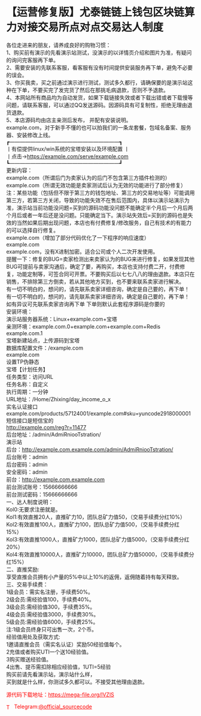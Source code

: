 # 【运营修复版】尤泰链链上钱包区块链算力对接交易所点对点交易达人制度

各位走进来的朋友，请养成良好的购物习惯：<br>1、购买前有演示的先看演示站测试，没演示的以详情页介绍和图片为准，有疑问的询问完客服再下单。<br>2、需要安装的先联系客服，看客服有没有时间提供安装服务再下单，避免不必要的误会。<br>3、你买我卖，买之前通过演示进行测试，测试多久都行，请确保要的是演示站这种在下单，不要买完了发完货了然后在那挑毛病退款，否则不予退款。<br>4、本网站所有商品均为自动发货，如果下载链接失效或者下载出错或者下载慢等问题，请联系客服，可以通过QQ发送源码。因源码具有可复制性，拒绝无理由退货退款。<br>5、本店源码均由店主亲测后发布， 并配有安装说明。<br>example.com，对于新手不懂的也可以拍我们的一条龙套餐，包域名备案、服务器、安装修改上线。<br>┏—————————————————————┓<br>丨有偿提供linux/win系统的宝塔安装以及环境配置 丨<br>丨点击→https://example.com/serve/example.com<br>┗—————————————————————┛<br>更新内容：<br>example.com（所谓后门为卖家认为的后门不包含第三方插件检测的）<br>example.com（所谓无效功能是卖家测试后认为无效的功能进行了部分修复）<br>注：某些功能（包括但不限于第三方的钱包地址、第三方的交易地址等）可能调用第三方，若第三方关闭，导致的功能失效不在售后范围内，具体以演示站演示为准，演示站当前功能没问题=买到的源码功能没问题不能确定半个月后一个月后两个月后或者一年后还是没问题。只能确定当下。演示站失效后=买到的源码也是失效的当然如果后期出现问题，本店也有付费修复/修改服务，自己有技术的有能力的可以选择自行修复。<br>example.com（增加了部分代码优化了一下程序的响应速度）<br>example.com<br>example.com，没有X进制加密。适合公司或个人二次开发使用。<br>提醒一下：修复的BUG=卖家检测出来卖家认为的BUG来进行修复，如果发现其他BUG可提前与卖家沟通后，确定了要，再购买，本店也支持付费二开，付费修复，功能定制等，可签合同可开票。不要购买后以七七八八的理由退款。本店只在销售，不排除第三方倒卖，若从其他地方买到，也不要来联系卖家进行解决。<br>有一切不明白的，想问的，请先联系卖家详细咨询，确定是自己要的，再下单！<br>有一切不明白的，想问的，请先联系卖家详细咨询，确定是自己要的，再下单！<br>如有异议可先联系卖家咨询再下单 下单则默认此套程序源码是你要的<br>安装环境：<br>演示站服务器系统：Linux+example.com+宝塔<br>亲测环境：example.com.0+example.com+example.com+Redis example.com.1<br>宝塔新建站点，上传源码到宝塔<br>数据库配置文件：/example.com<br>example.com<br>设置TP伪静态<br>宝塔【计划任务】<br>任务类型：访问URL<br>任务名称：自定义<br>执行周期：一分钟<br>URL地址：/Home/Zhixing/day_income_o_x<br>实名认证接口<br>example.com/products/57124001/example.com#sku=yuncode2918000001<br>短信接口是短信宝的<br>http://example.com/reg?r=11477<br>后台地址：/admin/AdmiRniooTstration/<br>演示站<br>后台：http://example.com.example.com/admin/AdmiRniooTstration/<br>后台账号：admin<br>后台密码：admin<br>安全密码：admin<br>前台：http://example.com.example.com<br>前台测试账号：15666666666<br>前台测试密码：15666666666<br>一、达人制度说明：<br>Kol0:无要求注册就是。<br>Kol1:有效直推20人，直推矿力10，团队总矿力值50，（交易手续费分红10%）<br>Kol2:有效直推100人，直推矿力100，团队总矿力值500，（交易手续费分红15%）<br>Kol3:有效直推1000人，直推矿力1000，团队总矿力值5000，（交易手续费分红20%）<br>Kol4:有效直推10000人，直推矿力10000，团队总矿力值50000，（交易手续费分红15%）<br>二、直推奖励:<br>享受直推会员拥有小产量的5%中以上10%的返佣，返佣随着持有每天释放。<br>三、交易手续费：<br>1级会员：需实名注册，手续费50%。<br>2级会员:需经验值100，手续费40%。<br>3级会员:需经验值300，手续费35%。<br>4级会员:需经验值3000，手续费30%。<br>5级会员:需经验值6000，手续费25%。<br>注:1级会员终身只可出售一次，2个币。<br>经验值用处及获取方式:<br>1邀请直推会员（需实名认证）奖励50经验值每个。<br>2充值或者购买UTI一个送10经验值。<br>3购买赠送经验值。<br>4出售、提币需扣除相应经验值，1UTI=5经验<br>购买前请先看演示站，演示站什么样，<br>买到就是什么样，你测试多久都可以。不接受其他理由退款。<br>


<p style="color: red;">源代码下载地址：<a href="https://mega-file.org/lVZlS" style="color: red;">https://mega-file.org/lVZlS</a></p><p style="color: red;"><img src="https://cdn-icons-png.flaticon.com/512/2111/2111646.png" alt="Telegram Icon" style="width: 16px; vertical-align: middle; margin-right: 5px;">Telegram:<a href="https://t.me/official_sourcecode" style="color: red;">@official_sourcecode</a></p>